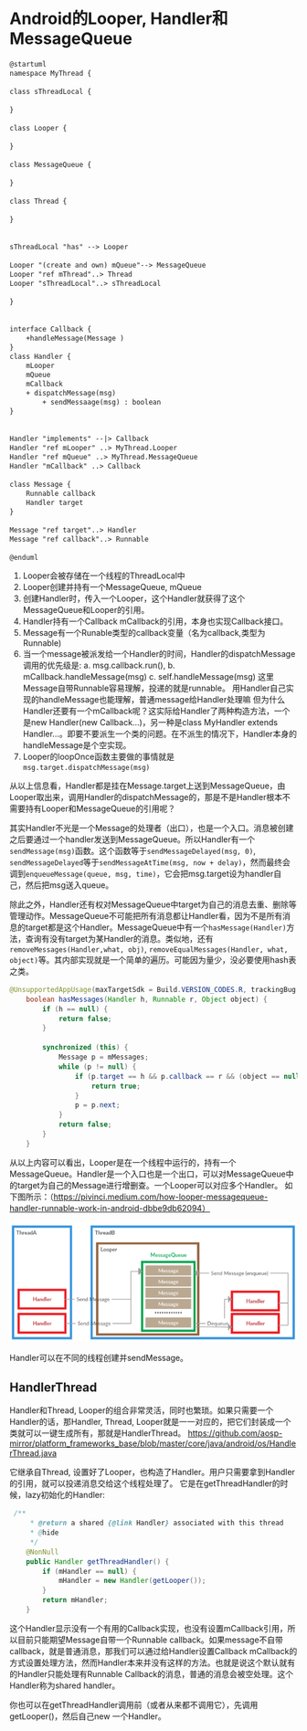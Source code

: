 # Android的Looper, Handler和MessageQueue

```plantuml!
@startuml
namespace MyThread {

class sThreadLocal {

}

class Looper {

}

class MessageQueue {

}

class Thread {

}


sThreadLocal "has" --> Looper

Looper "(create and own) mQueue"--> MessageQueue
Looper "ref mThread"..> Thread
Looper "sThreadLocal"..> sThreadLocal

}


interface Callback {
	+handleMessage(Message )
}
class Handler {
	mLooper
	mQueue
	mCallback
	+ dispatchMessage(msg)
        + sendMessaage(msg) : boolean
}


Handler "implements" --|> Callback
Handler "ref mLooper" ..> MyThread.Looper
Handler "ref mQueue" ..> MyThread.MessageQueue
Handler "mCallback" ..> Callback

class Message {
	Runnable callback
	Handler target
}

Message "ref target"..> Handler
Message "ref callback"..> Runnable

@enduml
```

1. Looper会被存储在一个线程的ThreadLocal中
2. Looper创建并持有一个MessageQueue, mQueue
3. 创建Handler时，传入一个Looper，这个Handler就获得了这个MessageQueue和Looper的引用。
4. Handler持有一个Callback mCallback的引用，本身也实现Callback接口。
5. Message有一个Runable类型的callback变量（名为callback,类型为Runnable)
6. 当一个message被派发给一个Handler的时间，Handler的dispatchMessage调用的优先级是:
   a. msg.callback.run(),
   b. mCallback.handleMessage(msg)
   c. self.handleMessage(msg)
   这里Message自带Runnable容易理解，投递的就是runnable。
   用Handler自己实现的handleMessage也能理解，普通message给Handler处理嘛
   但为什么Handler还要有一个mCallback呢？这实际给Handler了两种构造方法，一个是new Handler(new Callback...)，另一种是class MyHandler extends Handler...。即要不要派生一个类的问题。在不派生的情况下，Handler本身的handleMessage是个空实现。
7. Looper的loopOnce函数主要做的事情就是`msg.target.dispatchMessage(msg)`

从以上信息看，Handler都是挂在Message.target上送到MessageQueue，由Looper取出来，调用Handler的dispatchMessage的，那是不是Handler根本不需要持有Looper和MessageQueue的引用呢？

其实Handler不光是一个Message的处理者（出口），也是一个入口。消息被创建之后要通过一个handler发送到MessageQueue。所以Handler有一个`sendMessage(msg)`函数。这个函数等于`sendMessageDelayed(msg, 0)`, `sendMessageDelayed`等于`sendMessageAtTime(msg, now + delay)`，然而最终会调到`enqueueMessage(queue, msg, time)`，它会把msg.target设为handler自己，然后把msg送入queue。

除此之外，Handler还有权对MessageQueue中target为自己的消息去重、删除等管理动作。MessageQueue不可能把所有消息都让Handler看，因为不是所有消息的target都是这个Handler。MessageQueue中有一个`hasMessage(Handler)`方法，查询有没有target为某Handler的消息。类似地，还有`removeMessages(Handler,what, obj)`, `removeEqualMessages(Handler, what, object)`等。其内部实现就是一个简单的遍历。可能因为量少，没必要使用hash表之类。

```java
@UnsupportedAppUsage(maxTargetSdk = Build.VERSION_CODES.R, trackingBug = 170729553)
    boolean hasMessages(Handler h, Runnable r, Object object) {
        if (h == null) {
            return false;
        }

        synchronized (this) {
            Message p = mMessages;
            while (p != null) {
                if (p.target == h && p.callback == r && (object == null || p.obj == object)) {
                    return true;
                }
                p = p.next;
            }
            return false;
        }
    }
```

从以上内容可以看出，Looper是在一个线程中运行的，持有一个MessageQueue。Handler是一个入口也是一个出口，可以对MessageQueue中的target为自己的Message进行增删查。一个Looper可以对应多个Handler。
如下图所示：（https://pivinci.medium.com/how-looper-messagequeue-handler-runnable-work-in-android-dbbe9db62094）

![](/assets/res/2021-12-23-16-12-07.png)

Handler可以在不同的线程创建并sendMessage。

## HandlerThread

Handler和Thread, Looper的组合非常灵活，同时也繁琐。如果只需要一个Handler的话，那Handler, Thread, Looper就是一一对应的，把它们封装成一个类就可以一键生成所有，那就是HandlerThread。
https://github.com/aosp-mirror/platform_frameworks_base/blob/master/core/java/android/os/HandlerThread.java

它继承自Thread, 设置好了Looper，也构造了Handler。用户只需要拿到Handler的引用，就可以投递消息交给这个线程处理了。
它是在getThreadHandler的时候，lazy初始化的Handler:
```java
 /**
     * @return a shared {@link Handler} associated with this thread
     * @hide
     */
    @NonNull
    public Handler getThreadHandler() {
        if (mHandler == null) {
            mHandler = new Handler(getLooper());
        }
        return mHandler;
    }
```

这个Handler显示没有一个有用的Callback实现，也没有设置mCallback引用，所以目前只能期望Message自带一个Runnable callback。如果message不自带callback，就是普通消息，那我们可以通过给Handler设置Callback mCallback的方式设置处理方法，然而Handler本来并没有这样的方法。也就是说这个默认就有的Handler只能处理有Runnable Callback的消息，普通的消息会被空处理。这个Handler称为shared handler。

你也可以在getThreadHandler调用前（或者从来都不调用它），先调用getLooper()，然后自己new 一个Handler。

